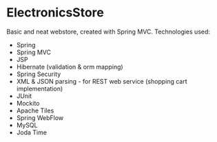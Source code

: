 # ElectronicsStore

Basic and neat webstore, created with Spring MVC.
Technologies used:
- Spring
- Spring MVC
- JSP
- Hibernate (validation & orm mapping)
- Spring Security
- XML & JSON parsing - for REST web service (shopping cart implementation)
- JUnit
- Mockito
- Apache Tiles
- Spring WebFlow
- MySQL
- Joda Time
